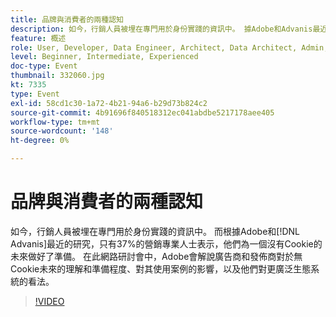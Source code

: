 ```yaml
---
title: 品牌與消費者的兩種認知
description: 如今，行銷人員被埋在專門用於身份實踐的資訊中。 據Adobe和Advanis最近的研究，只有37%的營銷專業人士表示，他們為一個沒有Cookie的未來做好了準備。 在此網路研討會中，Adobe會解說廣告商和發佈商對於無Cookie未來的理解和準備程度、對其使用案例的影響，以及他們對更廣泛生態系統的看法。
feature: 概述
role: User, Developer, Data Engineer, Architect, Data Architect, Admin, Leader
level: Beginner, Intermediate, Experienced
doc-type: Event
thumbnail: 332060.jpg
kt: 7335
type: Event
exl-id: 58cd1c30-1a72-4b21-94a6-b29d73b824c2
source-git-commit: 4b91696f840518312ec041abdbe5217178aee405
workflow-type: tm+mt
source-wordcount: '148'
ht-degree: 0%

---
```


# 品牌與消費者的兩種認知

如今，行銷人員被埋在專門用於身份實踐的資訊中。 而根據Adobe和[!DNL Advanis]最近的研究，只有37%的營銷專業人士表示，他們為一個沒有Cookie的未來做好了準備。 在此網路研討會中，Adobe會解說廣告商和發佈商對於無Cookie未來的理解和準備程度、對其使用案例的影響，以及他們對更廣泛生態系統的看法。

>[!VIDEO](https://video.tv.adobe.com/v/332060/?quality=12&learn=on)
